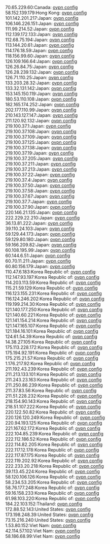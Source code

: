 70.65.229.60:Canada: [ovpn config](vpn/70_65_229_60.ovpn)  
58.152.139.179:Hong Kong: [ovpn config](vpn/58_152_139_179.ovpn)  
101.142.201.217:Japan: [ovpn config](vpn/101_142_201_217.ovpn)  
106.146.226.151:Japan: [ovpn config](vpn/106_146_226_151.ovpn)  
111.99.214.52:Japan: [ovpn config](vpn/111_99_214_52.ovpn)  
112.139.172.133:Japan: [ovpn config](vpn/112_139_172_133.ovpn)  
112.68.75.194:Japan: [ovpn config](vpn/112_68_75_194.ovpn)  
113.144.20.61:Japan: [ovpn config](vpn/113_144_20_61.ovpn)  
114.176.18.59:Japan: [ovpn config](vpn/114_176_18_59.ovpn)  
118.156.99.60:Japan: [ovpn config](vpn/118_156_99_60.ovpn)  
126.109.166.64:Japan: [ovpn config](vpn/126_109_166_64.ovpn)  
126.26.84.75:Japan: [ovpn config](vpn/126_26_84_75.ovpn)  
126.28.239.132:Japan: [ovpn config](vpn/126_28_239_132.ovpn)  
126.71.110.25:Japan: [ovpn config](vpn/126_71_110_25.ovpn)  
133.203.28.32:Japan: [ovpn config](vpn/133_203_28_32.ovpn)  
133.32.131.142:Japan: [ovpn config](vpn/133_32_131_142.ovpn)  
153.145.150.119:Japan: [ovpn config](vpn/153_145_150_119.ovpn)  
180.53.110.108:Japan: [ovpn config](vpn/180_53_110_108.ovpn)  
182.165.174.252:Japan: [ovpn config](vpn/182_165_174_252.ovpn)  
202.177.110.99:Japan: [ovpn config](vpn/202_177_110_99.ovpn)  
210.143.127.147:Japan: [ovpn config](vpn/210_143_127_147.ovpn)  
211.120.92.132:Japan: [ovpn config](vpn/211_120_92_132.ovpn)  
219.100.37.1:Japan: [ovpn config](vpn/219_100_37_1.ovpn)  
219.100.37.108:Japan: [ovpn config](vpn/219_100_37_108.ovpn)  
219.100.37.109:Japan: [ovpn config](vpn/219_100_37_109.ovpn)  
219.100.37.125:Japan: [ovpn config](vpn/219_100_37_125.ovpn)  
219.100.37.138:Japan: [ovpn config](vpn/219_100_37_138.ovpn)  
219.100.37.19:Japan: [ovpn config](vpn/219_100_37_19.ovpn)  
219.100.37.205:Japan: [ovpn config](vpn/219_100_37_205.ovpn)  
219.100.37.211:Japan: [ovpn config](vpn/219_100_37_211.ovpn)  
219.100.37.213:Japan: [ovpn config](vpn/219_100_37_213.ovpn)  
219.100.37.22:Japan: [ovpn config](vpn/219_100_37_22.ovpn)  
219.100.37.4:Japan: [ovpn config](vpn/219_100_37_4.ovpn)  
219.100.37.50:Japan: [ovpn config](vpn/219_100_37_50.ovpn)  
219.100.37.58:Japan: [ovpn config](vpn/219_100_37_58.ovpn)  
219.100.37.67:Japan: [ovpn config](vpn/219_100_37_67.ovpn)  
219.100.37.7:Japan: [ovpn config](vpn/219_100_37_7.ovpn)  
219.100.37.90:Japan: [ovpn config](vpn/219_100_37_90.ovpn)  
220.146.21.135:Japan: [ovpn config](vpn/220_146_21_135.ovpn)  
222.229.22.210:Japan: [ovpn config](vpn/222_229_22_210.ovpn)  
36.13.81.222:Japan: [ovpn config](vpn/36_13_81_222.ovpn)  
39.110.24.103:Japan: [ovpn config](vpn/39_110_24_103.ovpn)  
59.129.44.173:Japan: [ovpn config](vpn/59_129_44_173.ovpn)  
59.129.80.180:Japan: [ovpn config](vpn/59_129_80_180.ovpn)  
59.166.209.82:Japan: [ovpn config](vpn/59_166_209_82.ovpn)  
60.108.195.99:Japan: [ovpn config](vpn/60_108_195_99.ovpn)  
60.144.6.51:Japan: [ovpn config](vpn/60_144_6_51.ovpn)  
60.70.11.211:Japan: [ovpn config](vpn/60_70_11_211.ovpn)  
60.80.156.179:Japan: [ovpn config](vpn/60_80_156_179.ovpn)  
110.47.6.183:Korea Republic of: [ovpn config](vpn/110_47_6_183.ovpn)  
112.147.93.197:Korea Republic of: [ovpn config](vpn/112_147_93_197.ovpn)  
114.203.113.59:Korea Republic of: [ovpn config](vpn/114_203_113_59.ovpn)  
115.21.59.129:Korea Republic of: [ovpn config](vpn/115_21_59_129.ovpn)  
116.123.155.231:Korea Republic of: [ovpn config](vpn/116_123_155_231.ovpn)  
116.124.246.202:Korea Republic of: [ovpn config](vpn/116_124_246_202.ovpn)  
119.199.214.30:Korea Republic of: [ovpn config](vpn/119_199_214_30.ovpn)  
121.140.177.250:Korea Republic of: [ovpn config](vpn/121_140_177_250.ovpn)  
121.140.60.221:Korea Republic of: [ovpn config](vpn/121_140_60_221.ovpn)  
121.141.154.214:Korea Republic of: [ovpn config](vpn/121_141_154_214.ovpn)  
121.147.165.107:Korea Republic of: [ovpn config](vpn/121_147_165_107.ovpn)  
121.184.16.101:Korea Republic of: [ovpn config](vpn/121_184_16_101.ovpn)  
124.61.54.39:Korea Republic of: [ovpn config](vpn/124_61_54_39.ovpn)  
14.38.27.105:Korea Republic of: [ovpn config](vpn/14_38_27_105.ovpn)  
175.113.228.172:Korea Republic of: [ovpn config](vpn/175_113_228_172.ovpn)  
175.194.92.191:Korea Republic of: [ovpn config](vpn/175_194_92_191.ovpn)  
175.215.21.57:Korea Republic of: [ovpn config](vpn/175_215_21_57.ovpn)  
1.176.217.92:Korea Republic of: [ovpn config](vpn/1_176_217_92.ovpn)  
211.192.43.239:Korea Republic of: [ovpn config](vpn/211_192_43_239.ovpn)  
211.213.133.101:Korea Republic of: [ovpn config](vpn/211_213_133_101.ovpn)  
211.243.23.163:Korea Republic of: [ovpn config](vpn/211_243_23_163.ovpn)  
211.250.86.239:Korea Republic of: [ovpn config](vpn/211_250_86_239.ovpn)  
211.37.83.56:Korea Republic of: [ovpn config](vpn/211_37_83_56.ovpn)  
211.51.228.232:Korea Republic of: [ovpn config](vpn/211_51_228_232.ovpn)  
218.154.90.143:Korea Republic of: [ovpn config](vpn/218_154_90_143.ovpn)  
218.51.107.222:Korea Republic of: [ovpn config](vpn/218_51_107_222.ovpn)  
220.122.50.82:Korea Republic of: [ovpn config](vpn/220_122_50_82.ovpn)  
220.126.120.249:Korea Republic of: [ovpn config](vpn/220_126_120_249.ovpn)  
220.94.193.125:Korea Republic of: [ovpn config](vpn/220_94_193_125.ovpn)  
221.167.62.172:Korea Republic of: [ovpn config](vpn/221_167_62_172.ovpn)  
222.104.85.239:Korea Republic of: [ovpn config](vpn/222_104_85_239.ovpn)  
222.112.186.52:Korea Republic of: [ovpn config](vpn/222_112_186_52.ovpn)  
222.114.82.205:Korea Republic of: [ovpn config](vpn/222_114_82_205.ovpn)  
222.117.12.178:Korea Republic of: [ovpn config](vpn/222_117_12_178.ovpn)  
222.117.87.175:Korea Republic of: [ovpn config](vpn/222_117_87_175.ovpn)  
222.119.202.92:Korea Republic of: [ovpn config](vpn/222_119_202_92.ovpn)  
222.233.20.218:Korea Republic of: [ovpn config](vpn/222_233_20_218.ovpn)  
39.113.45.224:Korea Republic of: [ovpn config](vpn/39_113_45_224.ovpn)  
58.120.106.126:Korea Republic of: [ovpn config](vpn/58_120_106_126.ovpn)  
58.234.53.205:Korea Republic of: [ovpn config](vpn/58_234_53_205.ovpn)  
58.76.177.248:Korea Republic of: [ovpn config](vpn/58_76_177_248.ovpn)  
59.16.158.233:Korea Republic of: [ovpn config](vpn/59_16_158_233.ovpn)  
61.98.103.220:Korea Republic of: [ovpn config](vpn/61_98_103_220.ovpn)  
184.22.103.152:Thailand: [ovpn config](vpn/184_22_103_152.ovpn)  
172.88.52.143:United States: [ovpn config](vpn/172_88_52_143.ovpn)  
173.198.248.39:United States: [ovpn config](vpn/173_198_248_39.ovpn)  
73.15.216.240:United States: [ovpn config](vpn/73_15_216_240.ovpn)  
1.53.80.152:Viet Nam: [ovpn config](vpn/1_53_80_152.ovpn)  
42.114.57.102:Viet Nam: [ovpn config](vpn/42_114_57_102.ovpn)  
58.186.68.99:Viet Nam: [ovpn config](vpn/58_186_68_99.ovpn)  
